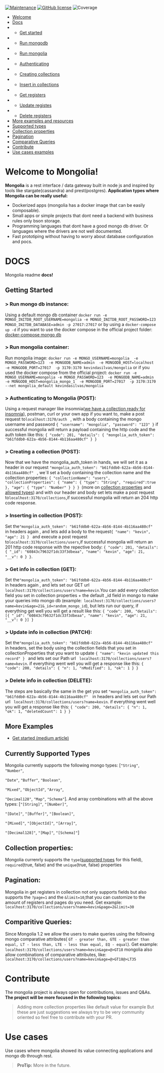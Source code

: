 [![Maintenance](https://img.shields.io/badge/Maintained%3F-yes-green.svg)](https://GitHub.com/Naereen/StrapDown.js/graphs/commit-activity) 
[![GitHub license](https://img.shields.io/github/license/Naereen/StrapDown.js.svg)](https://github.com/Naereen/StrapDown.js/blob/master/LICENSE)
![Coverage](https://img.shields.io/badge/coverage-91%25-brightgreen)
 
 - [Welcome](https://github.com/KevinDaSilvaS/mongolia#welcome-to-mongolia)
 - [Docs](https://github.com/KevinDaSilvaS/mongolia/blob/main/README.md#docs)
 - 	- [Get started](https://github.com/KevinDaSilvaS/mongolia#getting-started)
 - 	- [Run mongodb](https://github.com/KevinDaSilvaS/mongolia#-run-mongo-db-instance)
 - 	- [Run mongolia](https://github.com/KevinDaSilvaS/mongolia#-run-mongolia-container)
 - 	- [Authenticating](https://github.com/KevinDaSilvaS/mongolia#-authenticating-to-mongolia)
 - 	- [Creating collections](https://github.com/KevinDaSilvaS/mongolia#-creating-a-collection)
 - 	- [Insert in collections](https://github.com/KevinDaSilvaS/mongolia#-inserting-in-collection)
 - 	- [Get registers](https://github.com/KevinDaSilvaS/mongolia#-get-info-in-collection)
 - 	- [Update registes](https://github.com/KevinDaSilvaS/mongolia#-update-info-in-collection)
 - 	- [Delete registers](https://github.com/KevinDaSilvaS/mongolia#-delete-info-in-collection)
 - [More examples and resources](https://github.com/KevinDaSilvaS/mongolia#more-examples)
 - [Supported types](https://github.com/KevinDaSilvaS/mongolia#currently-supported-types)
 - [Collection properties](https://github.com/KevinDaSilvaS/mongolia#collection-properties)
 - [Pagination](https://github.com/KevinDaSilvaS/mongolia#pagination)
 - [Comparative Queries](https://github.com/KevinDaSilvaS/mongolia#comparitive-queries)
 - [Contribute](https://github.com/KevinDaSilvaS/mongolia#contribute)
 - [Use cases examples](https://github.com/KevinDaSilvaS/mongolia#use-cases)
# Welcome to Mongolia!
**Mongolia** is a rest interface / data gateway built in node js and inspired by tools like stargate(cassandra) and prest(postgres).
  **Application types where Mongolia can be really useful:**
 - Dockerized apps (mongolia has a docker image that can be easily composable).
 - Small apps or simple projects that dont need a backend with business rules only bson storage.
 - Programming languages that dont have a good mongo db driver. Or languages where the drivers are not well documented.
 - Fast prototiping without having to worry about database configuration and pocs.

# DOCS

Mongolia readme **docs!**

## Getting Started

### > Run mongo db instance:
Using a default mongo db container  ``docker run -e MONGO_INITDB_ROOT_USERNAME=mongolia -e MONGO_INITDB_ROOT_PASSWORD=123 MONGO_INITDB_DATABASE=admin -p 27017:27017`` or by using a ``docker-compose up -d`` if you want to use the docker compose in the official project folder: [docker-compose mongo db](https://github.com/KevinDaSilvaS/mongolia/blob/main/docker-compose.yml)

### > Run mongolia container:
Run mongolia image: ``docker run -e MONGO_USERNAME=mongolia 
    -e MONGO_PASSWORD=123 
    -e MONGODB_NAME=admin 
    -e MONGODB_HOST=localhost 
    -e MONGODB_PORT=27017 
    -p 3170:3170 kevindasilvas/mongolia`` 
    or if you used the docker compose from the official project:
    ``docker run -e MONGO_USERNAME=mongolia
    -e MONGO_PASSWORD=123 
    -e MONGODB_NAME=admin 
    -e MONGODB_HOST=mongolia_mongo_1 
    -e MONGODB_PORT=27017 
    -p 3170:3170 --net mongolia_default kevindasilvas/mongolia
    ``
### > Authenticating to Mongolia (POST):
Using a request manager like insomnia([we have a collection ready for insomnia](https://github.com/KevinDaSilvaS/mongolia/blob/main/collections/insomnia/mongolia_2021-04-23.json)), postman, curl or your own app if you want to, make a post request to``localhost:3170/auth `` , with a body containing the mongo username and password ``{
	"username": "mongolia",
	"password": "123"
}`` if successful mongolia will return a payload containing the http code and the auth token like this: ``{
  "code": 201,
  "details": {
    "mongolia_auth_token": "b61fddb0-622a-4b56-8144-4b116aa480cf"
  }
}
``

### > Creating a collection (POST):
Now that we have the mongolia_auth_token in hands, we will set it as a header in our request ``"mongolia_auth_token": "b61fddb0-622a-4b56-8144-4b116aa480cf"
`` , we´ll set a body containing the collection name and the collection properties: ``{
 "collectionName": "users",
	"collectionProperties": {
		"name": {
			"type": "String",
			"required":true
		},
		"age": {
			"type": "Number"
		}
	}
}
``(more on [collection properties](https://github.com/KevinDaSilvaS/mongolia#collection-properties) and [allowed types](https://github.com/KevinDaSilvaS/mongolia#currently-supported-types)) and with our header and body set lets make a post request to``localhost:3170/collections``,if successful mongolia will return an 204 http code response.

### > Inserting in collection (POST):
Set the``"mongolia_auth_token": "b61fddb0-622a-4b56-8144-4b116aa480cf" 
``in headers again , and lets add a body to the request``{
		"name": "kevin",
		"age": 21
}
`` and execute a post request to``localhost:3170/collections/users``,if successful mongolia will return an 201 http code response with the repective body: ``{
  "code": 201,
  "details": {
    "_id": "60843c79632f1dc33f3dbeaa",
    "name": "kevin",
    "age": 21,
    "__v": 0
  }
}``.

### > Get info in collection (GET):
Set the``"mongolia_auth_token": "b61fddb0-622a-4b56-8144-4b116aa480cf" 
``in headers again , and lets set our GET url `` localhost:3170/collections/users?name=kevin``.You can add every collection field you set in collection properties + the default _id field in mongo to make your queries into mongo db (example:`` localhost:3170/collections/users?name=kevin&age=21&_id=random_mongo_id``), but lets run our query, if everything get well you will get a result like this: ``{
  "code": 200,
  "details": [{
  "_id": "60843c79632f1dc33f3dbeaa",
    "name": "kevin",
    "age": 21,
    "__v": 0
  }]
}``

### > Update info in collection (PATCH):
Set the``"mongolia_auth_token": "b61fddb0-622a-4b56-8144-4b116aa480cf" 
``in headers, set the body using the collection fields that you set in collectionProperties that you want to update  ``{
		"name": "kevin updated this record"
}
`` and lets set our Path url `` localhost:3170/collections/users?name=kevin``. if everything went well you will get a response like this: ``{
  "code": 200,
  "details": {
    "n": 1,
    "nModified": 1,
    "ok": 1
  }
}``

### > Delete info in collection (DELETE):
The steps are basically the same in the get you set ``"mongolia_auth_token": "b61fddb0-622a-4b56-8144-4b116aa480cf" 
``in headers and lets set our Path url `` localhost:3170/collections/users?name=kevin``. if everything went well you will get a response like this: ``{
  "code": 200,
  "details": {
    "n": 1,
    "ok": 1,
    "deletedCount": 1
  }
}``

## More Examples
- [Get started (medium article)](https://kevin-da-silva.medium.com/lets-talk-about-mongolia-mongo-db-as-a-rest-api-d5d5f8a3f885)

## Currently Supported Types

Mongolia currently supports the following mongo types: [``"String"``, ``"Number"``,

``"Date"``, ``"Buffer"``, ``"Boolean"``,

``"Mixed"``, ``"ObjectId"``, ``"Array"``,

``"Decimal128"``, ``"Map"``, ``"Schema"``]. And array combinations with all the above types:  [``"[String]"``, ``"[Number]"``,

``"[Date]"``, ``"[Buffer]"``, ``"[Boolean]"``,

``"[Mixed]"``, ``"[ObjectId]"``, ``"[Array]"``,

``"[Decimal128]"``, ``"[Map]"``, ``"[Schema]"``]

## Collection properties:

Mongolia currenrly supports the ``type``([supported types](https://github.com/KevinDaSilvaS/mongolia#currently-supported-types) for this field), ``required``(true, false) and the ``unique``(true, false) properties

## Pagination:

Mongolia in get registers in collection not only supports fields but also supports the ```?page=1``` and the ```&limit=10```,that you can customize to the amount of registers and pages do you need. Get example: `` localhost:3170/collections/users?name=kevin&page=2&limit=30``

## Comparitive Queries:

Since Mongolia 1.2 we allow the users to make queries using the following mongo comparative attributes( ```GT - greater than, GTE - greater than equal, LT - less than, LTE - less than equal, EQ - equal```). Get example: `` localhost:3170/collections/users?name=kevin&age=@>GT18`` mongolia also allow combinations of comparative attributes, like: `` localhost:3170/collections/users?name=kevin&age=@>GT18@>LT35``

# Contribute

The mongolia project is always open for contributions, issues and Q&As.
**The project will be more focused in the following topics:**
> Adding more collection properties like default value for example
But these are just suggestions we always try to be very community oriented so feel free to contribute with your PR.

# Use cases

Use cases where mongolia showed its value connecting applications and mongo db through rest.

> **ProTip:** More in the future.



